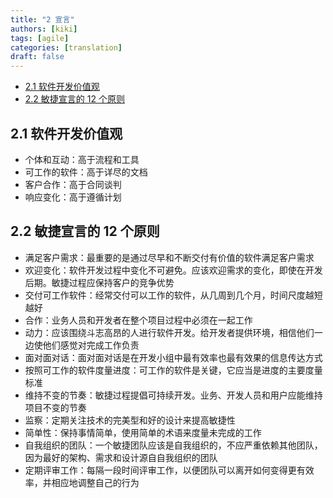 ```yaml
---
title: "2 宣言"
authors: [kiki]
tags: [agile]
categories: [translation]
draft: false
---
```


- [2.1 软件开发价值观](#21-%e8%bd%af%e4%bb%b6%e5%bc%80%e5%8f%91%e4%bb%b7%e5%80%bc%e8%a7%82)
- [2.2 敏捷宣言的 12 个原则](#22-%e6%95%8f%e6%8d%b7%e5%ae%a3%e8%a8%80%e7%9a%84-12-%e4%b8%aa%e5%8e%9f%e5%88%99)

## 2.1 软件开发价值观

- 个体和互动：高于流程和工具
- 可工作的软件：高于详尽的文档
- 客户合作：高于合同谈判
- 响应变化：高于遵循计划

## 2.2 敏捷宣言的 12 个原则

- 满足客户需求：最重要的是通过尽早和不断交付有价值的软件满足客户需求
- 欢迎变化：软件开发过程中变化不可避免。应该欢迎需求的变化，即使在开发后期。敏捷过程应保持客户的竞争优势
- 交付可工作软件：经常交付可以工作的软件，从几周到几个月，时间尺度越短越好
- 合作：业务人员和开发者在整个项目过程中必须在一起工作
- 动力：应该围绕斗志高昂的人进行软件开发。给开发者提供环境，相信他们一边使他们感觉对完成工作负责
- 面对面对话：面对面对话是在开发小组中最有效率也最有效果的信息传达方式
- 按照可工作的软件度量进度：可工作的软件是关键，它应当是进度的主要度量标准
- 维持不变的节奏：敏捷过程提倡可持续开发。业务、开发人员和用户应能维持项目不变的节奏
- 监察：定期关注技术的完美型和好的设计来提高敏捷性
- 简单性：保持事情简单，使用简单的术语来度量未完成的工作
- 自我组织的团队：一个敏捷团队应该是自我组织的，不应严重依赖其他团队，因为最好的架构、需求和设计源自自我组织的团队
- 定期评审工作：每隔一段时间评审工作，以便团队可以离开如何变得更有效率，并相应地调整自己的行为
